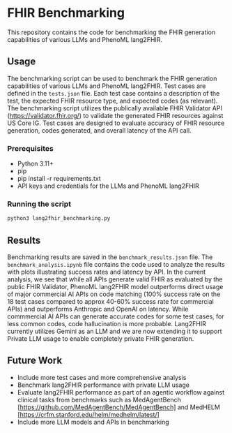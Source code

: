 # FHIR Benchmarking

This repository contains the code for benchmarking the FHIR generation capabilities of various LLMs and PhenoML lang2FHIR.

## Usage

The benchmarking script can be used to benchmark the FHIR generation capabilities of various LLMs and PhenoML lang2FHIR. Test cases are defined in the `tests.json` file. Each test case contains a description of the test, the expected FHIR resource type, and expected codes (as relevant). The benchmarking script utilizes the publically available FHIR Validator API (https://validator.fhir.org/) to validate the generated FHIR resources against US Core IG. Test cases are designed to evaluate accuracy of FHIR resource generation, codes generated, and overall latency of the API call. 

### Prerequisites

- Python 3.11+
- pip
- pip install -r requirements.txt
- API keys and credentials for the LLMs and PhenoML lang2FHIR

### Running the script

```bash
python3 lang2fhir_benchmarking.py
```

## Results

Benchmarking results are saved in the `benchmark_results.json` file. The `benchmark_analysis.ipynb` file contains the code used to analyze the results with plots illustrating success rates and latency by API. In the current analysis, we see that while all APIs generate valid FHIR as evaluated by the public FHIR Validator, PhenoML lang2FHIR model outperforms direct usage of major commercial AI APIs on code matching (100% success rate on the 18 test cases compared to approx 40-60% success rate for commercial APIs) and outperforms Anthropic and OpenAI on latency. While commmercial AI APIs can generate accurate codes for some test cases, for less common codes, code hallucination is more probable. Lang2FHIR currently utilizes Gemini as an LLM and we are now extending it to support Private LLM usage to enable completely private FHIR generation. 

## Future Work

- Include more test cases and more comprehensive analysis 
- Benchmark lang2FHIR performance with private LLM usage
- Evaluate lang2FHIR performance as part of an agentic workflow against clinical tasks from benchmarks such as MedAgentBench [https://github.com/MedAgentBench/MedAgentBench] and MedHELM [https://crfm.stanford.edu/helm/medhelm/latest/]
- Include more LLM models and APIs in benchmarking



